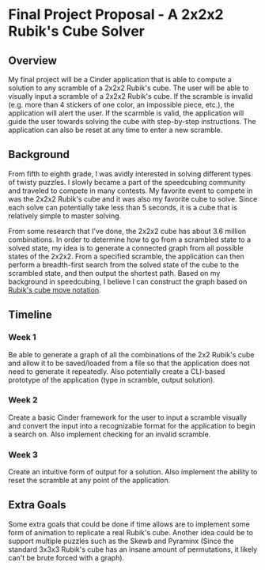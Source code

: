 # Final Project Proposal - A 2x2x2 Rubik's Cube Solver

## Overview
My final project will be a Cinder application that is able to compute a solution to any scramble of a 2x2x2 Rubik's cube. The user will be able to visually input a scramble of a 2x2x2 Rubik's cube. If the scramble is invalid (e.g. more than 4 stickers of one color, an impossible piece, etc.), the application will alert the user. If the scarmble is valid, the application will guide the user towards solving the cube with step-by-step instructions. The application can also be reset at any time to enter a new scramble.

## Background
From fifth to eighth grade, I was avidly interested in solving different types of twisty puzzles. I slowly became a part of the speedcubing community and traveled to compete in many contests. My favorite event to compete in was the 2x2x2 Rubik's cube and it was also my favorite cube to solve. Since each solve can potentially take less than 5 seconds, it is a cube that is relatively simple to master solving.

From some research that I've done, the 2x2x2 cube has about 3.6 million combinations. In order to determine how to go from a scrambled state to a solved state, my idea is to generate a connected graph from all possible states of the 2x2x2. From a specified scramble, the application can then perform a breadth-first search from the solved state of the cube to the scrambled state, and then output the shortest path. Based on my background in speedcubing, I believe I can construct the graph based on [Rubik's cube move notation](https://ruwix.com/the-rubiks-cube/notation/).

## Timeline

### Week 1
Be able to generate a graph of all the combinations of the 2x2 Rubik's cube and allow it to be saved/loaded from a file so that the application does not need to generate it repeatedly. Also potentially create a CLI-based prototype of the application (type in scramble, output solution).

### Week 2
Create a basic Cinder framework for the user to input a scramble visually and convert the input into a recognizable format for the application to begin a search on. Also implement checking for an invalid scramble.

### Week 3
Create an intuitive form of output for a solution. Also implement the ability to reset the scramble at any point of the application.

## Extra Goals
Some extra goals that could be done if time allows are to implement some form of animation to replicate a real Rubik's cube. Another idea could be to support multiple puzzles such as the Skewb and Pyraminx (Since the standard 3x3x3 Rubik's cube has an insane amount of permutations, it likely can't be brute forced with a graph).
